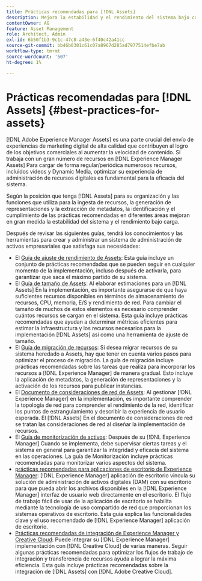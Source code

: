```yaml
---
title: Prácticas recomendadas para [!DNL Assets]
description: Mejora la estabilidad y el rendimiento del sistema bajo carga al identificar y cumplir las prácticas recomendadas que dependen de la implementación y la configuración.
contentOwner: AG
feature: Asset Management
role: Architect, Admin
exl-id: 6b50f1b3-9c1c-47c8-a43e-6f40c42a41cc
source-git-commit: bb46b0301c61c07a8967d285ad7977514efbe7ab
workflow-type: tm+mt
source-wordcount: '507'
ht-degree: 1%

---
```


# Prácticas recomendadas para [!DNL Assets] {#best-practices-for-assets}

[!DNL Adobe Experience Manager Assets] es una parte crucial del envío de experiencias de marketing digital de alta calidad que contribuyen al logro de los objetivos comerciales al aumentar la velocidad de contenido. Si trabaja con un gran número de recursos en [!DNL Experience Manager Assets] Para cargar de forma regular/periódica numerosos recursos, incluidos vídeos y Dynamic Media, optimizar su experiencia de administración de recursos digitales es fundamental para la eficacia del sistema.

Según la posición que tenga [!DNL Assets] para su organización y las funciones que utiliza para la ingesta de recursos, la generación de representaciones y la extracción de metadatos, la identificación y el cumplimiento de las prácticas recomendadas en diferentes áreas mejoran en gran medida la estabilidad del sistema y el rendimiento bajo carga.

Después de revisar las siguientes guías, tendrá los conocimientos y las herramientas para crear y administrar un sistema de administración de activos empresariales que satisfaga sus necesidades:

* El [Guía de ajuste de rendimiento de Assets](/help/assets/performance-tuning-guidelines.md): Esta guía incluye un conjunto de prácticas recomendadas que se pueden seguir en cualquier momento de la implementación, incluso después de activarla, para garantizar que saca el máximo partido de su sistema.
* El [Guía de tamaño de Assets](/help/assets/assets-sizing-guide.md): Al elaborar estimaciones para un [!DNL Assets] En la implementación, es importante asegurarse de que haya suficientes recursos disponibles en términos de almacenamiento de recursos, CPU, memoria, E/S y rendimiento de red. Para cambiar el tamaño de muchos de estos elementos es necesario comprender cuántos recursos se cargan en el sistema. Esta guía incluye prácticas recomendadas que ayudan a determinar métricas eficientes para estimar la infraestructura y los recursos necesarios para la implementación [!DNL Assets] así como una herramienta de ajuste de tamaño.
* El [Guía de migración de recursos](/help/assets/assets-migration-guide.md): Si desea migrar recursos de su sistema heredado a Assets, hay que tener en cuenta varios pasos para optimizar el proceso de migración. La guía de migración incluye prácticas recomendadas sobre las tareas que realiza para incorporar los recursos a [!DNL Experience Manager] de manera gradual. Esto incluye la aplicación de metadatos, la generación de representaciones y la activación de los recursos para publicar instancias.
* El [Documento de consideraciones de red de Assets](/help/assets/assets-network-considerations.md): Al gestionar [!DNL Experience Manager] en la implementación, es importante comprender la topología de red para comprender el rendimiento de la red, identificar los puntos de estrangulamiento y describir la experiencia de usuario esperada. El [!DNL Assets] En el documento de consideraciones de red se tratan las consideraciones de red al diseñar la implementación de recursos.
* El [Guía de monitorización de activos](/help/assets/assets-monitoring-best-practices.md): Después de su [!DNL Experience Manager] Cuando se implementa, debe supervisar ciertas tareas y el sistema en general para garantizar la integridad y eficacia del sistema en las operaciones. La guía de Monitorización incluye prácticas recomendadas para monitorizar varios aspectos del sistema.
* [prácticas recomendadas para aplicaciones de escritorio de Experience Manager](https://experienceleague.adobe.com/docs/experience-manager-desktop-app/using/introduction.html?lang=es): [!DNL Experience Manager] aplicación de escritorio vincula su solución de administración de activos digitales (DAM) con su escritorio para que pueda abrir los archivos disponibles en la [!DNL Experience Manager] interfaz de usuario web directamente en el escritorio. El flujo de trabajo fácil de usar de la aplicación de escritorio se habilita mediante la tecnología de uso compartido de red que proporcionan los sistemas operativos de escritorio. Esta guía explica las funcionalidades clave y el uso recomendado de [!DNL Experience Manager] aplicación de escritorio.
* [Prácticas recomendadas de integración de Experience Manager y Creative Cloud](/help/assets/aem-cc-integration-best-practices.md): Puede integrar su [!DNL Experience Manager] implementación con [!DNL Creative Cloud] de varias maneras. Seguir algunas prácticas recomendadas para optimizar los flujos de trabajo de integración y transferencia de recursos ayuda a lograr la máxima eficiencia. Esta guía incluye prácticas recomendadas sobre la integración de [!DNL Assets] con [!DNL Adobe Creative Cloud].
